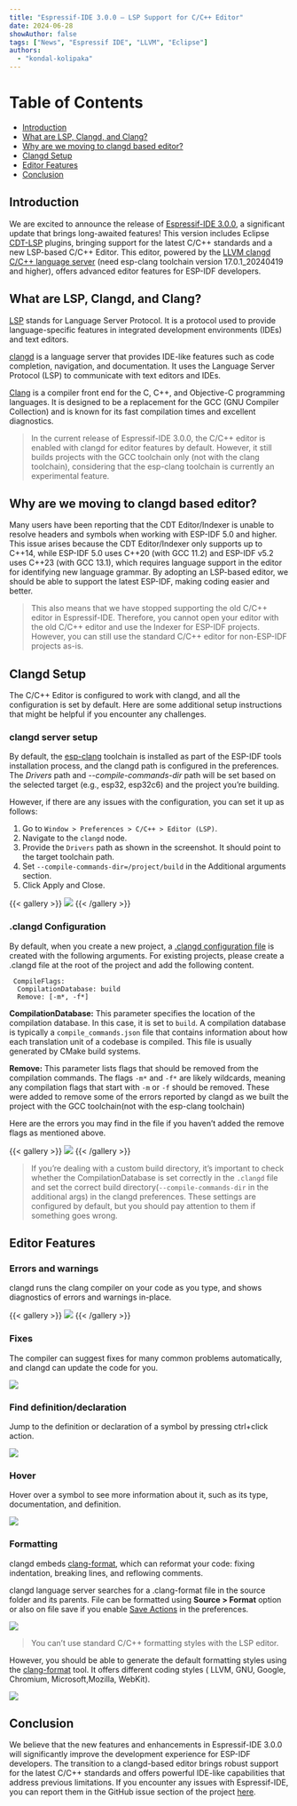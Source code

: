 ```yaml
---
title: "Espressif-IDE 3.0.0 — LSP Support for C/C++ Editor"
date: 2024-06-28
showAuthor: false
tags: ["News", "Espressif IDE", "LLVM", "Eclipse"]
authors:
  - "kondal-kolipaka"
---
```

# Table of Contents
* [ Introduction](#Introduction) <br>
* [ What are LSP, Clangd, and Clang?](#LSPClangdClang) <br>
* [ Why are we moving to clangd based editor?](#whyClangdEditor) <br>
* [ Clangd Setup](#Setup) <br>
* [ Editor Features](#EditorFeatures) <br>
* [ Conclusion](#Conclusion) <br>

<a name="Introduction"></a>
## Introduction

We are excited to announce the release of [Espressif-IDE 3.0.0](https://github.com/espressif/idf-eclipse-plugin/releases/tag/v3.0.0), a significant update that brings long-awaited features! This version includes Eclipse [CDT-LSP](https://github.com/eclipse-cdt/cdt-lsp) plugins, bringing support for the latest C/C++ standards and a new LSP-based C/C++ Editor. This editor, powered by the [LLVM clangd C/C++ language server](https://github.com/espressif/llvm-project) (need esp-clang toolchain version 17.0.1_20240419 and higher), offers advanced editor features for ESP-IDF developers.

<a name="LSPClangdClang"></a>
## What are LSP, Clangd, and Clang?

[LSP](https://microsoft.github.io/language-server-protocol/) stands for Language Server Protocol. It is a protocol used to provide language-specific features in integrated development environments (IDEs) and text editors.

[clangd](https://clangd.llvm.org/) is a language server that provides IDE-like features such as code completion, navigation, and documentation. It uses the Language Server Protocol (LSP) to communicate with text editors and IDEs.

[Clang](https://clang.llvm.org/) is a compiler front end for the C, C++, and Objective-C programming languages. It is designed to be a replacement for the GCC (GNU Compiler Collection) and is known for its fast compilation times and excellent diagnostics.

> In the current release of Espressif-IDE 3.0.0, the C/C++ editor is enabled with clangd for editor features by default. However, it still builds projects with the GCC toolchain only (not with the clang toolchain), considering that the esp-clang toolchain is currently an experimental feature. 

<a name="whyClangdEditor"></a>
## Why are we moving to clangd based editor?

Many users have been reporting that the CDT Editor/Indexer is unable to resolve headers and symbols when working with ESP-IDF 5.0 and higher. This issue arises because the CDT Editor/Indexer only supports up to C++14, while ESP-IDF 5.0 uses C++20 (with GCC 11.2) and ESP-IDF v5.2 uses C++23 (with GCC 13.1), which requires language support in the editor for identifying new language grammar. By adopting an LSP-based editor, we should be able to support the latest ESP-IDF, making coding easier and better.

> This also means that we have stopped supporting the old C/C++ editor in Espressif-IDE. Therefore, you cannot open your editor with the old C/C++ editor and use the Indexer for ESP-IDF projects. However, you can still use the standard C/C++ editor for non-ESP-IDF projects as-is.

<a name="Setup"></a>
## Clangd Setup

The C/C++ Editor is configured to work with clangd, and all the configuration is set by default. Here are some additional setup instructions that might be helpful if you encounter any challenges.

### clangd server setup

By default, the [esp-clang](https://github.com/espressif/llvm-project) toolchain is installed as part of the ESP-IDF tools installation process, and the clangd path is configured in the preferences. The *Drivers* path and *--compile-commands-dir* path will be set based on the selected target (e.g., esp32, esp32c6) and the project you’re building.

However, if there are any issues with the configuration, you can set it up as follows:

1. Go to `Window > Preferences > C/C++ > Editor (LSP)`.
1. Navigate to the `clangd` node.
1. Provide the `Drivers` path as shown in the screenshot. It should point to the target toolchain path.
1. Set `--compile-commands-dir=/project/build` in the Additional arguments section.
1. Click Apply and Close.

{{< gallery >}}
  <img src="assets/1_kDY7JU51xUBDqV5-_IRTqQ.webp" />
{{< /gallery >}}


### .clangd Configuration

By default, when you create a new project, a [.clangd configuration file](https://clangd.llvm.org/config#files) is created with the following arguments. For existing projects, please create a .clangd file at the root of the project and add the following content.

```text
 CompileFlags:
  CompilationDatabase: build
  Remove: [-m*, -f*]
```

**CompilationDatabase:** This parameter specifies the location of the compilation database. In this case, it is set to `build`. A compilation database is typically a `compile_commands.json` file that contains information about how each translation unit of a codebase is compiled. This file is usually generated by CMake build systems.

**Remove:** This parameter lists flags that should be removed from the compilation commands. The flags `-m*` and `-f*` are likely wildcards, meaning any compilation flags that start with `-m` or `-f` should be removed. These were added to remove some of the errors reported by clangd as we built the project with the GCC toolchain(not with the esp-clang toolchain)

Here are the errors you may find in the file if you haven’t added the remove flags as mentioned above.

{{< gallery >}}
  <img src="assets/1_BrhDa-MIopi70f-iebSKRQ.webp" />
{{< /gallery >}}

> If you’re dealing with a custom build directory, it’s important to check whether the CompilationDatabase is set correctly in the `.clangd` file and set the correct build directory(`--compile-commands-dir` in the additional args) in the clangd preferences. These settings are configured by default, but you should pay attention to them if something goes wrong.

<a name="EditorFeatures"></a>
## Editor Features

### Errors and warnings

clangd runs the clang compiler on your code as you type, and shows diagnostics of errors and warnings in-place.

{{< gallery >}}
  <img src="assets/1_CxxlgQVkpkdVF_jzedUkIQ.webp" />
{{< /gallery >}}

### Fixes

The compiler can suggest fixes for many common problems automatically, and clangd can update the code for you.

![](assets/1_6k_kCkTfX9V25YNJAB2uGA.gif)

### Find definition/declaration

Jump to the definition or declaration of a symbol by pressing ctrl+click action.

![](assets/1_mGr3QjpYGhqTyuvzXeD08w.gif)

### Hover

Hover over a symbol to see more information about it, such as its type, documentation, and definition.

![](assets/1_MU1SFADGbV_yVGGgxK742g.gif)

### Formatting

clangd embeds [clang-format](https://clang.llvm.org/docs/ClangFormat.html), which can reformat your code: fixing indentation, breaking lines, and reflowing comments.

clangd language server searches for a .clang-format file in the source folder and its parents. File can be formatted using **Source > Format** option or also on file save if you enable [Save Actions](https://github.com/eclipse-cdt/cdt-lsp?tab=readme-ov-file#save-actions-using-clang-format) in the preferences.

![](assets/1_-fMq6C_Vr9Eni5-7Bl4N4w.gif)

> You can’t use standard C/C++ formatting styles with the LSP editor.

However, you should be able to generate the default formatting styles using the [clang-format](https://clang.llvm.org/docs/ClangFormat.html) tool. It offers different coding styles ( LLVM, GNU, Google, Chromium, Microsoft,Mozilla, WebKit).

![](assets/1_izzGHqkXtnvHVmr_mT4dfQ.gif)

<a name="Conclusion"></a>
## Conclusion

We believe that the new features and enhancements in Espressif-IDE 3.0.0 will significantly improve the development experience for ESP-IDF developers. The transition to a clangd-based editor brings robust support for the latest C/C++ standards and offers powerful IDE-like capabilities that address previous limitations. If you encounter any issues with Espressif-IDE, you can report them in the GitHub issue section of the project [here](https://github.com/espressif/idf-eclipse-plugin/issues).
